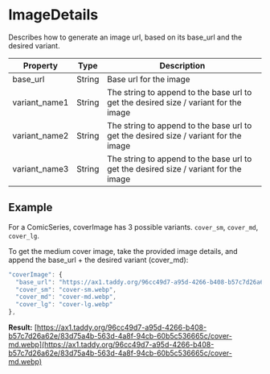 # ImageDetails

Describes how to generate an image url, based on its base_url and the desired variant.

| Property | Type | Description |
| --- | --- | --- |
| base_url | String | Base url for the image |
| variant_name1 | String | The string to append to the base url to get the desired size / variant for the image |
| variant_name2 | String | The string to append to the base url to get the desired size / variant for the image |
| variant_name3 | String | The string to append to the base url to get the desired size / variant for the image |

## Example

For a ComicSeries, coverImage has 3 possible variants. `cover_sm`, `cover_md`, `cover_lg`. 

To get the medium cover image, take the provided image details, and append the base_url + the desired variant (cover_md):

```jsx
"coverImage": {
  "base_url": "https://ax1.taddy.org/96cc49d7-a95d-4266-b408-b57c7d26a62e/83d75a4b-563d-4a8f-94cb-60b5c536665c/",
  "cover_sm": "cover-sm.webp",
  "cover_md": "cover-md.webp",
  "cover_lg": "cover-lg.webp"
},
```

**Result:** [https://ax1.taddy.org/96cc49d7-a95d-4266-b408-b57c7d26a62e/83d75a4b-563d-4a8f-94cb-60b5c536665c/cover-md.webp](https://ax1.taddy.org/96cc49d7-a95d-4266-b408-b57c7d26a62e/83d75a4b-563d-4a8f-94cb-60b5c536665c/cover-md.webp)